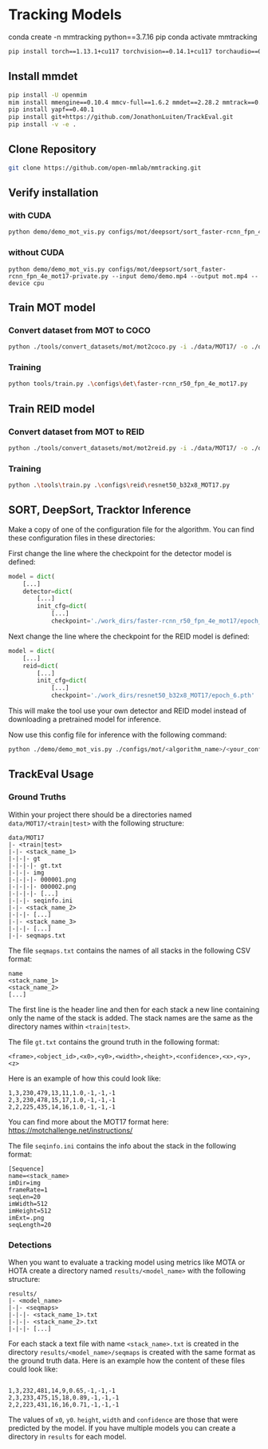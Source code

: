 # Tracking Models

conda create -n mmtracking python==3.7.16 pip
conda activate mmtracking

```bash
pip install torch==1.13.1+cu117 torchvision==0.14.1+cu117 torchaudio==0.13.1 --extra-index-url https://download.pytorch.org/whl/cu117
```

## Install mmdet

```bash
pip install -U openmim
mim install mmengine==0.10.4 mmcv-full==1.6.2 mmdet==2.28.2 mmtrack==0.14.0
pip install yapf==0.40.1
pip install git+https://github.com/JonathonLuiten/TrackEval.git
pip install -v -e .
```

## Clone Repository

```bash
git clone https://github.com/open-mmlab/mmtracking.git
```

## Verify installation

### with CUDA

```bash
python demo/demo_mot_vis.py configs/mot/deepsort/sort_faster-rcnn_fpn_4e_mot17-private.py --input demo/demo.mp4 --output mot.mp4
```

### without CUDA

```
python demo/demo_mot_vis.py configs/mot/deepsort/sort_faster-rcnn_fpn_4e_mot17-private.py --input demo/demo.mp4 --output mot.mp4 --device cpu
```

## Train MOT model

### Convert dataset from MOT to COCO

```bash
python ./tools/convert_datasets/mot/mot2coco.py -i ./data/MOT17/ -o ./data/MOT17/annotations --split-train --convert-det
```

### Training

```bash
python tools/train.py .\configs\det\faster-rcnn_r50_fpn_4e_mot17.py
```

## Train REID model

### Convert dataset from MOT to REID

```bash
python ./tools/convert_datasets/mot/mot2reid.py -i ./data/MOT17/ -o ./data/MOT17/reid --val-split 0.2 --vis-threshold 0.3
```

### Training

```bash
python .\tools\train.py .\configs\reid\resnet50_b32x8_MOT17.py
```

## SORT, DeepSort, Tracktor Inference

Make a copy of one of the configuration file for the algorithm. You can find these configuration files in these directories:

First change the line where the checkpoint for the detector model is defined:

```python
model = dict(
    [...]
    detector=dict(
        [...]
        init_cfg=dict(
            [...]
            checkpoint='./work_dirs/faster-rcnn_r50_fpn_4e_mot17/epoch_4.pth'
```

Next change the line where the checkpoint for the REID model is defined:

```python
model = dict(
    [...]
    reid=dict(
        [...]
        init_cfg=dict(
            [...]
            checkpoint='./work_dirs/resnet50_b32x8_MOT17/epoch_6.pth'
```

This will make the tool use your own detector and REID model instead of downloading a pretrained model for inference.

Now use this config file for inference with the following command:

```bash
python ./demo/demo_mot_vis.py ./configs/mot/<algorithm_name>/<your_config_file>.py --input ./data/MOT17/train/stack1/img --output mydemo.mp4 --fps 1 --device cpu
```

## TrackEval Usage

### Ground Truths

Within your project there should be a directories named `data/MOT17/<train|test>` with the following structure:

```
data/MOT17
|- <train|test>
|-|- <stack_name_1>
|-|-|- gt
|-|-|-|- gt.txt
|-|-|- img
|-|-|-|- 000001.png
|-|-|-|- 000002.png
|-|-|-|- [...]
|-|-|- seqinfo.ini
|-|- <stack_name_2>
|-|-|- [...]
|-|- <stack_name_3>
|-|-|- [...]
|-|- seqmaps.txt
```

The file `seqmaps.txt` contains the names of all stacks in the following CSV format:

```csv
name
<stack_name_1>
<stack_name_2>
[...]
```

The first line is the header line and then for each stack a new line containing only the name of the stack is added. The stack names are the same as the directory names within `<train|test>`.

The file `gt.txt` contains the ground truth in the following format:

`<frame>,<object_id>,<x0>,<y0>,<width>,<height>,<confidence>,<x>,<y>,<z>`

Here is an example of how this could look like:

```
1,3,230,479,13,11,1.0,-1,-1,-1
2,3,230,478,15,17,1.0,-1,-1,-1
2,2,225,435,14,16,1.0,-1,-1,-1
```

You can find more about the MOT17 format here: https://motchallenge.net/instructions/

The file `seqinfo.ini` contains the info about the stack in the following format:

```
[Sequence]
name=<stack_name>
imDir=img
frameRate=1
seqLen=20
imWidth=512
imHeight=512
imExt=.png
seqLength=20
```

### Detections

When you want to evaluate a tracking model using metrics like MOTA or HOTA create a directory named `results/<model_name>` with the following structure:

```
results/
|- <model_name>
|-|- <seqmaps>
|-|-|- <stack_name_1>.txt
|-|-|- <stack_name_2>.txt
|-|-|- [...]
```

For each stack a text file with name `<stack_name>.txt` is created in the directory `results/<model_name>/seqmaps` is created with the same format as the ground truth data. Here is an example how the content of these files could look like:

```

1,3,232,481,14,9,0.65,-1,-1,-1
2,3,233,475,15,18,0.89,-1,-1,-1
2,2,223,431,16,16,0.71,-1,-1,-1
```

The values of `x0`, `y0`. `height`, `width` and `confidence` are those that were predicted by the model. If you have multiple models you can create a directory in `results` for each model.
